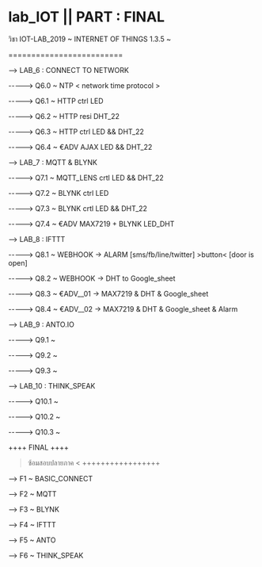 # lab_IOT || PART : FINAL

 วิชา IOT-LAB_2019 ~ INTERNET OF THINGS 1.3.5 ~

=========================

--> LAB_6 : CONNECT TO NETWORK

-----> Q6.0 ~ NTP < network time protocol >

-----> Q6.1 ~ HTTP ctrl LED

-----> Q6.2 ~ HTTP resi DHT_22

-----> Q6.3 ~ HTTP ctrl LED && DHT_22

-----> Q6.4 ~ €ADV AJAX LED && DHT_22

--> LAB_7 : MQTT & BLYNK

-----> Q7.1 ~ MQTT_LENS crtl LED && DHT_22

-----> Q7.2 ~ BLYNK ctrl LED

-----> Q7.3 ~ BLYNK crtl LED && DHT_22

-----> Q7.4 ~ €ADV MAX7219 + BLYNK LED_DHT

--> LAB_8 : IFTTT

-----> Q8.1 ~ WEBHOOK -> ALARM [sms/fb/line/twitter] >button< [door is open]

-----> Q8.2 ~ WEBHOOK -> DHT to Google_sheet

-----> Q8.3 ~ €ADV__01 -> MAX7219 & DHT & Google_sheet

-----> Q8.4 ~ €ADV__02 -> MAX7219 & DHT & Google_sheet & Alarm

--> LAB_9 : ANTO.IO

-----> Q9.1 ~

-----> Q9.2 ~

-----> Q9.3 ~

--> LAB_10 : THINK_SPEAK

-----> Q10.1 ~

-----> Q10.2 ~

-----> Q10.3 ~

  ++++ FINAL ++++
> ซ้อมสอบปลายภาค <
 +++++++++++++++++
 
--> F1 ~ BASIC_CONNECT

--> F2 ~ MQTT

--> F3 ~ BLYNK

--> F4 ~ IFTTT

--> F5 ~ ANTO

--> F6 ~ THINK_SPEAK


 
